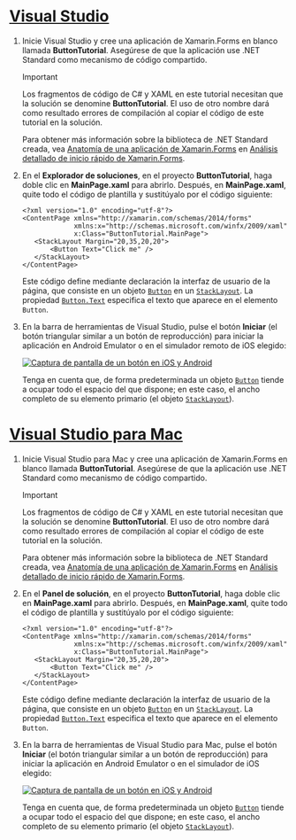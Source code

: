 # <a name="visual-studiotabvswin"></a>[Visual Studio](#tab/vswin)

1. Inicie Visual Studio y cree una aplicación de Xamarin.Forms en blanco llamada **ButtonTutorial**. Asegúrese de que la aplicación use .NET Standard como mecanismo de código compartido.

    > [!IMPORTANT]
    > Los fragmentos de código de C# y XAML en este tutorial necesitan que la solución se denomine **ButtonTutorial**. El uso de otro nombre dará como resultado errores de compilación al copiar el código de este tutorial en la solución.

    Para obtener más información sobre la biblioteca de .NET Standard creada, vea [Anatomía de una aplicación de Xamarin.Forms](~/get-started/first-app/index.md) en [Análisis detallado de inicio rápido de Xamarin.Forms](~/get-started/first-app/index.md).

1. En el **Explorador de soluciones**, en el proyecto **ButtonTutorial**, haga doble clic en **MainPage.xaml** para abrirlo. Después, en **MainPage.xaml**, quite todo el código de plantilla y sustitúyalo por el código siguiente:

    ```xaml
    <?xml version="1.0" encoding="utf-8"?>    
    <ContentPage xmlns="http://xamarin.com/schemas/2014/forms"
                 xmlns:x="http://schemas.microsoft.com/winfx/2009/xaml"
                 x:Class="ButtonTutorial.MainPage">
       <StackLayout Margin="20,35,20,20">
           <Button Text="Click me" />
       </StackLayout>
    </ContentPage>
    ```

    Este código define mediante declaración la interfaz de usuario de la página, que consiste en un objeto [`Button`](xref:Xamarin.Forms.Button) en un [`StackLayout`](xref:Xamarin.Forms.StackLayout). La propiedad [`Button.Text`](xref:Xamarin.Forms.Button.Text) especifica el texto que aparece en el elemento `Button`.

1. En la barra de herramientas de Visual Studio, pulse el botón **Iniciar** (el botón triangular similar a un botón de reproducción) para iniciar la aplicación en Android Emulator o en el simulador remoto de iOS elegido:

    [![Captura de pantalla de un botón en iOS y Android](../images/create-button.png "Botón que contiene texto")](../images/create-button-large.png#lightbox "Botón que contiene texto")

    Tenga en cuenta que, de forma predeterminada un objeto [`Button`](xref:Xamarin.Forms.Button) tiende a ocupar todo el espacio del que dispone; en este caso, el ancho completo de su elemento primario (el objeto [`StackLayout`](xref:Xamarin.Forms.StackLayout)).

# <a name="visual-studio-for-mactabvsmac"></a>[Visual Studio para Mac](#tab/vsmac)

1. Inicie Visual Studio para Mac y cree una aplicación de Xamarin.Forms en blanco llamada **ButtonTutorial**. Asegúrese de que la aplicación use .NET Standard como mecanismo de código compartido.

    > [!IMPORTANT]
    > Los fragmentos de código de C# y XAML en este tutorial necesitan que la solución se denomine **ButtonTutorial**. El uso de otro nombre dará como resultado errores de compilación al copiar el código de este tutorial en la solución.

    Para obtener más información sobre la biblioteca de .NET Standard creada, vea [Anatomía de una aplicación de Xamarin.Forms](~/get-started/first-app/index.md) en [Análisis detallado de inicio rápido de Xamarin.Forms](~/get-started/first-app/index.md).

1. En el **Panel de solución**, en el proyecto **ButtonTutorial**, haga doble clic en **MainPage.xaml** para abrirlo. Después, en **MainPage.xaml**, quite todo el código de plantilla y sustitúyalo por el código siguiente:

    ```xaml
    <?xml version="1.0" encoding="utf-8"?>
    <ContentPage xmlns="http://xamarin.com/schemas/2014/forms"
                 xmlns:x="http://schemas.microsoft.com/winfx/2009/xaml"
                 x:Class="ButtonTutorial.MainPage">
       <StackLayout Margin="20,35,20,20">
           <Button Text="Click me" />
       </StackLayout>
    </ContentPage>
    ```

    Este código define mediante declaración la interfaz de usuario de la página, que consiste en un objeto [`Button`](xref:Xamarin.Forms.Button) en un [`StackLayout`](xref:Xamarin.Forms.StackLayout). La propiedad [`Button.Text`](xref:Xamarin.Forms.Button.Text) especifica el texto que aparece en el elemento `Button`.

1. En la barra de herramientas de Visual Studio para Mac, pulse el botón **Iniciar** (el botón triangular similar a un botón de reproducción) para iniciar la aplicación en Android Emulator o en el simulador de iOS elegido:

    [![Captura de pantalla de un botón en iOS y Android](../images/create-button.png "Botón que contiene texto")](../images/create-button-large.png#lightbox "Botón que contiene texto")

    Tenga en cuenta que, de forma predeterminada un objeto [`Button`](xref:Xamarin.Forms.Button) tiende a ocupar todo el espacio del que dispone; en este caso, el ancho completo de su elemento primario (el objeto [`StackLayout`](xref:Xamarin.Forms.StackLayout)).
